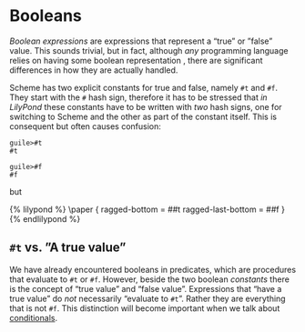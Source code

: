 # Booleans

*Boolean expressions* are expressions that represent a “true” or ”false” value.
This sounds trivial, but in fact, although *any* programming language relies on
having some boolean representation , there are significant differences in how
they are actually handled.

Scheme has two explicit constants for true and false, namely `#t` and `#f`.
They start with the `#` hash sign, therefore it has to be stressed that *in
LilyPond* these constants have to be written with *two* hash signs, one for
switching to Scheme and the other as part of the constant itself.  This is
consequent but often causes confusion:

```
guile>#t
#t

guile>#f
#f
```

but

{% lilypond %}
\paper {
  ragged-bottom = ##t
  ragged-last-bottom = ##f
}
{% endlilypond %}


## `#t` vs. ”A true value”

We have already encountered booleans in predicates, which are procedures that
evaluate to `#t` or `#f`.  However, beside the two boolean *constants* there is
the concept of “true value” and “false value”. Expressions that “have a true
value” do *not* necessarily “evaluate to `#t`”.  Rather they are everything that
is not `#f`.  This distinction will become important when we talk about
[conditionals](../conditionals.html).
